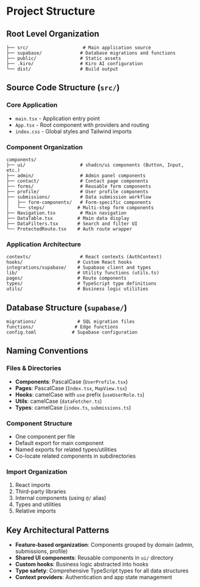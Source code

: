 # Project Structure

## Root Level Organization

```
├── src/                    # Main application source
├── supabase/              # Database migrations and functions
├── public/                # Static assets
├── .kiro/                 # Kiro AI configuration
└── dist/                  # Build output
```

## Source Code Structure (`src/`)

### Core Application
- `main.tsx` - Application entry point
- `App.tsx` - Root component with providers and routing
- `index.css` - Global styles and Tailwind imports

### Component Organization
```
components/
├── ui/                    # shadcn/ui components (Button, Input, etc.)
├── admin/                 # Admin panel components
├── contact/               # Contact page components
├── forms/                 # Reusable form components
├── profile/               # User profile components
├── submissions/           # Data submission workflow
│   ├── form-components/   # Form-specific components
│   └── steps/            # Multi-step form components
├── Navigation.tsx         # Main navigation
├── DataTable.tsx         # Main data display
├── DataFilters.tsx       # Search and filter UI
└── ProtectedRoute.tsx    # Auth route wrapper
```

### Application Architecture
```
contexts/                  # React contexts (AuthContext)
hooks/                    # Custom React hooks
integrations/supabase/    # Supabase client and types
lib/                      # Utility functions (utils.ts)
pages/                    # Route components
types/                    # TypeScript type definitions
utils/                    # Business logic utilities
```

## Database Structure (`supabase/`)

```
migrations/               # SQL migration files
functions/               # Edge functions
config.toml             # Supabase configuration
```

## Naming Conventions

### Files & Directories
- **Components**: PascalCase (`UserProfile.tsx`)
- **Pages**: PascalCase (`Index.tsx`, `MapView.tsx`)
- **Hooks**: camelCase with `use` prefix (`useUserRole.ts`)
- **Utils**: camelCase (`dataFetcher.ts`)
- **Types**: camelCase (`index.ts`, `submissions.ts`)

### Component Structure
- One component per file
- Default export for main component
- Named exports for related types/utilities
- Co-locate related components in subdirectories

### Import Organization
1. React imports
2. Third-party libraries
3. Internal components (using `@/` alias)
4. Types and utilities
5. Relative imports

## Key Architectural Patterns

- **Feature-based organization**: Components grouped by domain (admin, submissions, profile)
- **Shared UI components**: Reusable components in `ui/` directory
- **Custom hooks**: Business logic abstracted into hooks
- **Type safety**: Comprehensive TypeScript types for all data structures
- **Context providers**: Authentication and app state management